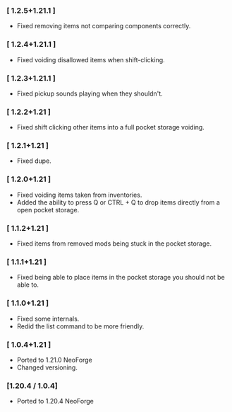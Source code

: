 ### [ 1.2.5+1.21.1 ]
 - Fixed removing items not comparing components correctly.

### [ 1.2.4+1.21.1 ]
- Fixed voiding disallowed items when shift-clicking.

### [ 1.2.3+1.21.1 ]
- Fixed pickup sounds playing when they shouldn't.

### [ 1.2.2+1.21 ]
- Fixed shift clicking other items into a full pocket storage voiding.

### [ 1.2.1+1.21 ]
 - Fixed dupe.

### [ 1.2.0+1.21 ]
- Fixed voiding items taken from inventories.
- Added the ability to press Q or CTRL + Q to drop items directly from a open pocket storage.

### [ 1.1.2+1.21 ]
- Fixed items from removed mods being stuck in the pocket storage.

### [ 1.1.1+1.21 ]
- Fixed being able to place items in the pocket storage you should not be able to.

### [ 1.1.0+1.21 ]
- Fixed some internals.
- Redid the list command to be more friendly.

### [ 1.0.4+1.21 ]
- Ported to 1.21.0 NeoForge
- Changed versioning.

### [1.20.4 / 1.0.4]
- Ported to 1.20.4 NeoForge